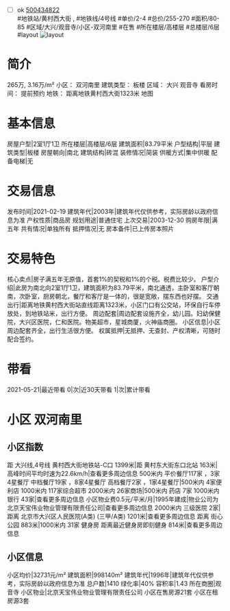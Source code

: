 - [ ] ok [500434822](https://bj.5i5j.com/ershoufang/500434822.html)  
 #地铁站/黄村西大街 ,  #地铁线/4号线
#单价/2-4 #总价/255-270 #面积/80-85   #区域/大兴/观音寺/小区-双河南里 #在售 #所在楼层/高楼层 #总楼层/6层 #layout 
![layout](http://image2.5i5j.com//group1/M00/BB/88/CgqJMl3XepmAZr9wAAGCtBSc-XE031.jpg_P5.jpg) 
# 简介 
 265万,  3.16万/m² 
小区： 双河南里
建筑类型： 板楼
区域： 大兴 观音寺
看房时间： 提前预约
地铁： 距离地铁黄村西大街1323米 地图
# 基本信息 
 房屋户型|2室1厅1卫
所在楼层|高楼层/6层
建筑面积|83.79平米
户型结构|平层
建筑类型|板楼
房屋朝向|南北
建筑结构|砖混
装修情况|简装
供暖方式|集中供暖
配备电梯|无
# 交易信息 
 发布时间|2021-02-19
建筑年代|2003年|建筑年代仅供参考，实际房龄以政府信息为准
产权性质|商品房
规划用途|普通住宅
上次交易|2003-12-30
购房年限|满五年
共有情况|单独所有
抵押情况|无
房本备件|已上传房本照片
# 交易特色 
 核心卖点|房子满五年无原值，首套1%的契税和1%的个税。税费比较少。
户型介绍|此房为南北向2室1厅1卫，建筑面积为83.79平米，南北通透，主卧室和客厅朝南，次卧室，厨房朝北，餐厅和客厅是一体的，很是宽敞，摆东西也好摆。
交通出行|距离地铁黄村西大街站直线距离1323米，小区门口有公交站，环保自行车停放处，到地铁站米，出行方便。
周边配套|周边配套设施齐全，幼儿园。妇幼保健院，大兴区医院，仁和医院。物美超市，星城商厦，火神庙商圈。
小区信息|小区周边配套齐全，出行生活很方便。
权属抵押|无抵押、无查封、产权清晰，可随时配合签约。
# 带看 
 2021-05-21|最近带看	 0|次|近30天带看	 1|次|累计带看
# 小区 双河南里
## 小区指数 
 距 大兴线,4号线 黄村西大街地铁站-C口 1399米|距 黄村东大街东口北站 163米|高峰时间平均时速为22.6km/h|查看更多周边信息
500米内 平价餐厅117家 ，3家4星餐厅
中档餐厅19家 ，8家4星餐厅
高档餐厅2家 ，1家4星餐厅|500米内 4家便利店
1000米内 117家综合超市
2000米内 26家商场|500米内 药店 7家
1000米内 银行 43家|查看更多周边信息
小区物业费0.5元/平米/月|1995年建成|物业公司为北京天宝伟业物业管理有限责任公司|查看更多周边信息
2000米内 三级医院 2家|距离 北京市大兴区人民医院(A类) (三甲/A类) 1201米|查看更多周边信息
距离 街心公园 883米|1000米内 31家 健身房
距离最近健身房即刻健身 814米|查看更多周边信息
## 小区信息 
 小区均价|32731元/m²
建筑面积|998140m²
建筑年代|1996年|建筑年代仅供参考，实际房龄以政府信息为准
总户数|1410
绿化率|40%
容积率|1.43
所在商圈|观音寺
小区物业|北京天宝伟业物业管理有限责任公司
小区在售房源21套
小区在租房源3套
